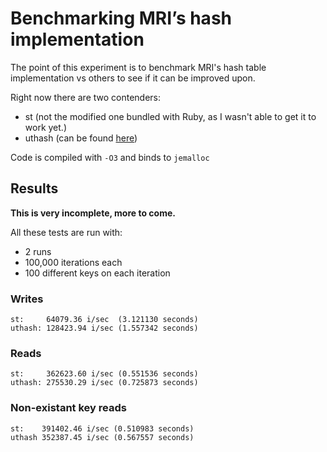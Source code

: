 # Benchmarking MRI’s hash implementation

The point of this experiment is to benchmark MRI's hash table implementation vs others to see if it can be improved upon.

Right now there are two contenders:

- st (not the modified one bundled with Ruby, as I wasn't able to get it to work yet.)
- uthash (can be found [here](https://github.com/troydhanson/uthash))

Code is compiled with `-O3` and binds to `jemalloc`

## Results

__This is very incomplete, more to come.__

All these tests are run with:
- 2 runs
- 100,000 iterations each
- 100 different keys on each iteration

### Writes

```
st:     64079.36 i/sec  (3.121130 seconds)
uthash: 128423.94 i/sec (1.557342 seconds)
```

### Reads

```
st:     362623.60 i/sec (0.551536 seconds)
uthash: 275530.29 i/sec (0.725873 seconds)
```

### Non-existant key reads

```
st:    391402.46 i/sec (0.510983 seconds)
uthash 352387.45 i/sec (0.567557 seconds)
```
